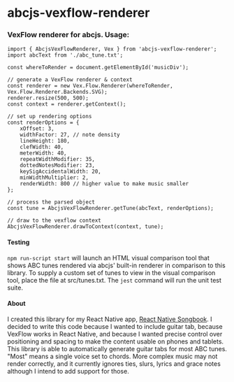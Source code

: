# abcjs-vexflow-renderer
### VexFlow renderer for abcjs. Usage:

```
import { AbcjsVexFlowRenderer, Vex } from 'abcjs-vexflow-renderer';
import abcText from './abc_tune.txt';

const whereToRender = document.getElementById('musicDiv');

// generate a VexFlow renderer & context
const renderer = new Vex.Flow.Renderer(whereToRender, Vex.Flow.Renderer.Backends.SVG);
renderer.resize(500, 500);
const context = renderer.getContext();

// set up rendering options
const renderOptions = {
	xOffset: 3,
	widthFactor: 27, // note density
	lineHeight: 180,
	clefWidth: 40,
	meterWidth: 40,
	repeatWidthModifier: 35,
	dottedNotesModifier: 23,
	keySigAccidentalWidth: 20,
	minWidthMultiplier: 2,
	renderWidth: 800 // higher value to make music smaller
};

// process the parsed object
const tune = AbcjsVexFlowRenderer.getTune(abcText, renderOptions);

// draw to the vexflow context
AbcjsVexFlowRenderer.drawToContext(context, tune);
```

#### Testing
`npm run-script start` will launch an HTML visual comparison tool that shows ABC tunes rendered via abcjs' built-in renderer in comparison to this library. To supply a custom set of tunes to view in the visual comparison tool, place the file at src/tunes.txt. The `jest` command will run the unit test suite.

#### About
I created this library for my React Native app, [React Native Songbook](https://github.com/matthewdorner/react-native-songbook). I decided to write this code because I wanted to include guitar tab, because VexFlow works in React Native, and because I wanted precise control over positioning and spacing to make the content usable on phones and tablets. This library is able to automatically generate guitar tabs for most ABC tunes. "Most" means a single voice set to chords. More complex music may not render correctly, and it currently ignores ties, slurs, lyrics and grace notes although I intend to add support for those.
